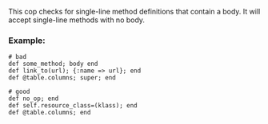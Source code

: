 This cop checks for single-line method definitions that contain a body.
It will accept single-line methods with no body.

### Example:
    # bad
    def some_method; body end
    def link_to(url); {:name => url}; end
    def @table.columns; super; end

    # good
    def no_op; end
    def self.resource_class=(klass); end
    def @table.columns; end
